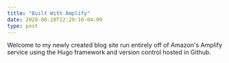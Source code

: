 ```yaml
---
title: "Built With Amplify"
date: 2020-08-28T12:29:10-04:00
type: post
---
```


Welcome to my newly created blog site run entirely off of Amazon's Amplify service using the Hugo framework and version control hosted in Github. 
